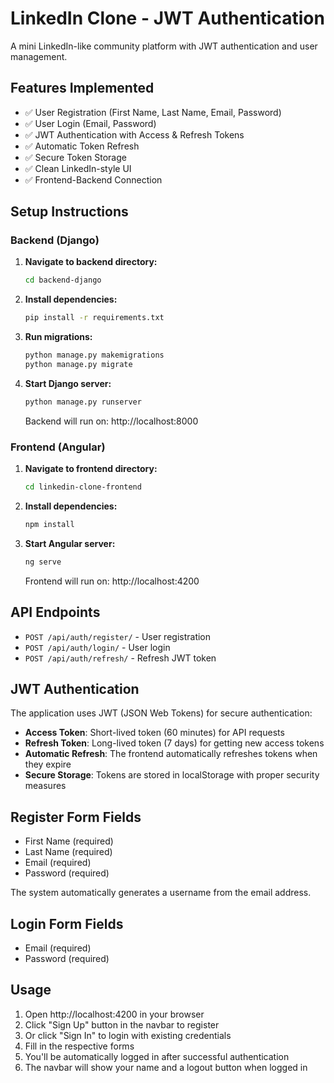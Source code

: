 # LinkedIn Clone - JWT Authentication

A mini LinkedIn-like community platform with JWT authentication and user management.

## Features Implemented

- ✅ User Registration (First Name, Last Name, Email, Password)
- ✅ User Login (Email, Password)
- ✅ JWT Authentication with Access & Refresh Tokens
- ✅ Automatic Token Refresh
- ✅ Secure Token Storage
- ✅ Clean LinkedIn-style UI
- ✅ Frontend-Backend Connection

## Setup Instructions

### Backend (Django)

1. **Navigate to backend directory:**
   ```bash
   cd backend-django
   ```

2. **Install dependencies:**
   ```bash
   pip install -r requirements.txt
   ```

3. **Run migrations:**
   ```bash
   python manage.py makemigrations
   python manage.py migrate
   ```

4. **Start Django server:**
   ```bash
   python manage.py runserver
   ```

   Backend will run on: http://localhost:8000

### Frontend (Angular)

1. **Navigate to frontend directory:**
   ```bash
   cd linkedin-clone-frontend
   ```

2. **Install dependencies:**
   ```bash
   npm install
   ```

3. **Start Angular server:**
   ```bash
   ng serve
   ```

   Frontend will run on: http://localhost:4200

## API Endpoints

- `POST /api/auth/register/` - User registration
- `POST /api/auth/login/` - User login
- `POST /api/auth/refresh/` - Refresh JWT token

## JWT Authentication

The application uses JWT (JSON Web Tokens) for secure authentication:

- **Access Token**: Short-lived token (60 minutes) for API requests
- **Refresh Token**: Long-lived token (7 days) for getting new access tokens
- **Automatic Refresh**: The frontend automatically refreshes tokens when they expire
- **Secure Storage**: Tokens are stored in localStorage with proper security measures

## Register Form Fields

- First Name (required)
- Last Name (required)
- Email (required)
- Password (required)

The system automatically generates a username from the email address.

## Login Form Fields

- Email (required)
- Password (required)

## Usage

1. Open http://localhost:4200 in your browser
2. Click "Sign Up" button in the navbar to register
3. Or click "Sign In" to login with existing credentials
4. Fill in the respective forms
5. You'll be automatically logged in after successful authentication
6. The navbar will show your name and a logout button when logged in 